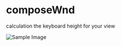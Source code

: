 composeWnd
=========

calculation the keyboard height for your view


![Sample Image](https://github.com/Jinbangzhu/compseWnd/raw/master/sample2.gif "An example implementation")
